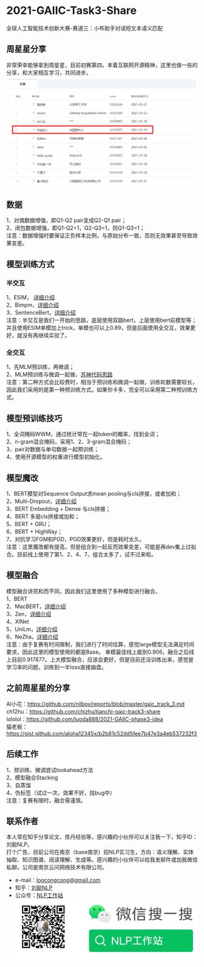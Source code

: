# 2021-GAIIC-Task3-Share
全球人工智能技术创新大赛-赛道三：小布助手对话短文本语义匹配

## 周星星分享
非常荣幸能够拿到周星星，目前初赛第四，本着互联网开源精神，这里也做一些的分享，和大家相互学习，共同进步。
<br>![](image/ranking.png)

## 数据
1、对偶数据增强，即Q1-Q2 pair变成Q2-Q1 pair；
<br>2、闭包数据增强，即Q1-Q2=1，Q2-Q3=1，则Q1-Q3=1；
<br>注意：数据增强时要保证正负样本比例，与原始分布一致，否则无效果甚至导致效果变差。


## 模型训练方式
### 半交互
1、ESIM， [详细介绍](https://zhuanlan.zhihu.com/p/73408108)
<br>2、Bimpm，[详细介绍](https://zhuanlan.zhihu.com/p/72403578)
<br>3、SentenceBert，[详细介绍](https://zhuanlan.zhihu.com/p/113133510)
<br>注意：半交互是我们一开始的思路，底层使用双路bert，上层使用bert前模型等；并且使用ESIM单模加上trick，单模也可以上0.89，但是后面使用全交互，效果更好，就没有再继续实验了。
### 全交互
1、先MLM预训练，再微调；
<br>2、MLM预训练与微调一起做，[苏神代码思路](https://github.com/bojone/oppo-text-match)
<br>注意：第二种方式会比较费时，相当于预训练和微调一起做，训练轮数需要较长，因此我们采用的是第一种预训练方式。如果你卡多，完全可以采用第二种预训练方式。

## 模型预训练技巧
1、全词掩码WWM，通过统计常在一起token的概率，找到全词；
<br>2、n-gram混合掩码，采用1、2、3-gram混合掩码；
<br>3、pair对数据与单句数据一起预训练；
<br>4、使用开源模型的权重进行模型初始化。


## 模型魔改
1、BERT模型对Sequence Output求mean pooling与cls拼接，或者加和；
<br>2、Multi-Dropout，[详细介绍](https://arxiv.org/pdf/1905.09788.pdf)
<br>3、BERT Embedding + Dense 与cls拼接；
<br>4、BERT 多层cls拼接或加和；
<br>5、BERT + GRU；
<br>6、BERT + HighWay；
<br>7、对抗学习FGM和PGD，PGD效果更好，但是耗时太久。
<br>注意：这里魔改都有提高，但是组合到一起反而效果变差，可能是再dev集上过拟合。目前线上使用了第1、2、4、7。组合太多了，试不过来啦。

## 模型融合
模型融合讲究和而不同，因此我们这里使用了多种模型进行融合。
<br>1、BERT
<br>2、MacBERT，[详细介绍](https://zhuanlan.zhihu.com/p/250595837)
<br>3、Zen，[详细介绍](https://github.com/sinovation/ZEN)
<br>4、XlNet
<br>5、UniLm，[详细介绍](https://zhuanlan.zhihu.com/p/163483660)
<br>6、NeZha，[详细介绍](https://zhuanlan.zhihu.com/p/100044919)
<br>注意：由于复赛有时间限制，我们进行了时间估算，感觉large模型无法满足时间要求，因此这里的模型使用的都是Base。
单模最佳线上能到0.906，融合之后线上目前0.917877。上大模型融合，应该会更好，但是目前还没训练出来，感觉是学习率的问题，训练到一半loss直接崩盘。

## 之前周星星的分享
AI小花：https://github.com/nilboy/reports/blob/master/gaic_track_3.md 
<br>ch12hu：https://github.com/chizhu/tianchi-gaic-track3-share
<br>lololol：https://github.com/luoda888/2021-GAIIC-phase3-idea 
<br>猫老板：https://gist.github.com/aloha12345x/b2b81c52dd5fee7b47e3a4eb537232f3

## 后续工作
1、预训练、微调尝试lookahead方法
<br>2、模型融合Stacking
<br>3、自蒸馏
<br>4、伪标签（试过一次，效果不好，找bug中）
<br>注意：复赛有限时，融合需谨慎。

## 联系作者
本人常在知乎分享论文、炼丹经验等，感兴趣的小伙伴可以关注我一下，知乎ID：刘聪NLP。
<br>打个广告，目前公司在南京（base南京）招NLP实习生，方向：语义理解、实体抽取、知识图谱、阅读理解、生成等。感兴趣的小伙伴可以给我发邮件或加我微信私聊。公司是南京云问网络技术有限公司。
* e-mail：logcongcong@gmail.com
* 知乎：[刘聪NLP](https://www.zhihu.com/people/LiuCongNLP)
* 公众号：[NLP工作站]()
<br>![](image/logcong.png)
